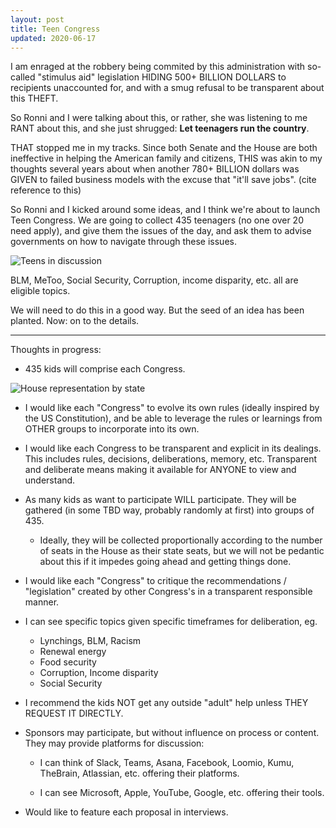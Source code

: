 ```yaml
---
layout: post
title: Teen Congress
updated: 2020-06-17
---
```


I am enraged at the robbery being commited by this administration with
so-called "stimulus aid" legislation HIDING 500+ BILLION DOLLARS to
recipients unaccounted for, and with a smug refusal to be transparent
about this THEFT.

So Ronni and I were talking about this, or rather, she was listening
to me RANT about this, and she just shrugged: **Let teenagers run the
country**. 

THAT stopped me in my tracks. Since both Senate and the House are both
ineffective in helping the American family and citizens, THIS was akin
to my thoughts several years about when another 780+ BILLION dollars
was GIVEN to failed business models with the excuse that "it'll save
jobs". (cite reference to this)

So Ronni and I kicked around some ideas, and I think we're about to
launch Teen Congress. We are going to collect 435 teenagers (no one
over 20 need apply), and give them the issues of the day, and ask them
to advise governments on how to navigate through these issues.

![Teens in discussion](https://storage.googleapis.com/afs-prod/media/media:d4c5d321092d46048439c38dc3f490f3/800.jpeg)

BLM, MeToo, Social Security, Corruption, income disparity, etc. all
are eligible topics. 

We will need to do this in a good way. But the seed of an idea has
been planted. Now: on to the details.

---

Thoughts in progress: 

* 435 kids will comprise each Congress.  

![House representation by state](https://upload.wikimedia.org/wikipedia/commons/thumb/a/a4/2010_census_reapportionment.svg/800px-2010_census_reapportionment.svg.png)

* I would like each "Congress" to evolve its own rules (ideally
  inspired by the US Constitution), and be able to leverage the rules
  or learnings from OTHER groups to incorporate into its own.

* I would like each Congress to be transparent and explicit in its
  dealings. This includes rules, decisions, deliberations, memory,
  etc. Transparent and deliberate means making it available for ANYONE
  to view and understand.

* As many kids as want to participate WILL participate. They will be
  gathered (in some TBD way, probably randomly at first) into groups
  of 435.

  * Ideally, they will be collected proportionally according to the
    number of seats in the House as their state seats, but we will not
    be pedantic about this if it impedes going ahead and getting
    things done.

* I would like each "Congress" to critique the recommendations /
  "legislation" created by other Congress's in a transparent
  responsible manner.

* I can see specific topics given specific timeframes for deliberation, eg. 
  * Lynchings, BLM, Racism
  * Renewal energy
  * Food security
  * Corruption, Income disparity
  * Social Security

* I recommend the kids NOT get any outside "adult" help unless THEY
  REQUEST IT DIRECTLY.

* Sponsors may participate, but without influence on process or
  content. They may provide platforms for discussion:

  * I can think of Slack, Teams, Asana, Facebook, Loomio, Kumu,
    TheBrain, Atlassian, etc. offering their platforms.

  * I can see Microsoft, Apple, YouTube, Google, etc. offering their
    tools.

* Would like to feature each proposal in interviews.

